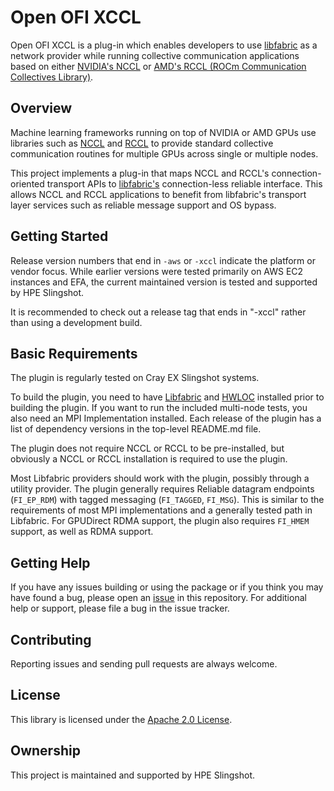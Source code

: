 # Open OFI XCCL

Open OFI XCCL is a plug-in which enables developers to use [libfabric](https://github.com/ofiwg/libfabric) as a network provider while running collective communication applications based on either [NVIDIA's NCCL](https://github.com/NVIDIA/nccl) or [AMD's RCCL (ROCm Communication Collectives Library)](https://github.com/ROCmSoftwarePlatform/rccl).

## Overview

Machine learning frameworks running on top of NVIDIA or AMD GPUs use libraries such as [NCCL](https://developer.nvidia.com/nccl) and [RCCL](https://github.com/ROCmSoftwarePlatform/rccl) to provide standard collective communication routines for multiple GPUs across single or multiple nodes.

This project implements a plug-in that maps NCCL and RCCL's connection-oriented transport APIs to [libfabric's](https://ofiwg.github.io/libfabric/) connection-less reliable interface. This allows NCCL and RCCL applications to benefit from libfabric's transport layer services such as reliable message support and OS bypass.

## Getting Started

Release version numbers that end in `-aws` or `-xccl` indicate the platform or vendor focus. While earlier versions were tested primarily on AWS EC2 instances and EFA, the current maintained version is tested and supported by HPE Slingshot.

It is recommended to check out a release tag that ends in "-xccl" rather than using a development build.

## Basic Requirements

The plugin is regularly tested on Cray EX Slingshot systems.

To build the plugin, you need to have [Libfabric](http://github.com/ofiwg/libfabric/) and [HWLOC](https://www.open-mpi.org/projects/hwloc/) installed prior to building the plugin. If you want to run the included multi-node tests, you also need an MPI Implementation installed. Each release of the plugin has a list of dependency versions in the top-level README.md file.

The plugin does not require NCCL or RCCL to be pre-installed, but obviously a NCCL or RCCL installation is required to use the plugin.

Most Libfabric providers should work with the plugin, possibly through a utility provider. The plugin generally requires Reliable datagram endpoints (`FI_EP_RDM`) with tagged messaging (`FI_TAGGED`, `FI_MSG`). This is similar to the requirements of most MPI implementations and a generally tested path in Libfabric. For GPUDirect RDMA support, the plugin also requires `FI_HMEM` support, as well as RDMA support.

## Getting Help

If you have any issues building or using the package or if you think you may have found a bug, please open an [issue](https://github.com/HewlettPackard/open-ofi-xccl/issues) in this repository. For additional help or support, please file a bug in the issue tracker.

## Contributing

Reporting issues and sending pull requests are always welcome.

## License

This library is licensed under the [Apache 2.0 License](LICENSE).

## Ownership

This project is maintained and supported by HPE Slingshot.
